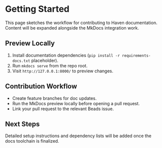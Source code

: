 # Getting Started

This page sketches the workflow for contributing to Haven documentation. Content will be expanded alongside the MkDocs integration work.

## Preview Locally

1. Install documentation dependencies (`pip install -r requirements-docs.txt` placeholder).
2. Run `mkdocs serve` from the repo root.
3. Visit `http://127.0.0.1:8000/` to preview changes.

## Contribution Workflow

- Create feature branches for doc updates.
- Run the MkDocs preview locally before opening a pull request.
- Link your pull request to the relevant Beads issue.

## Next Steps

Detailed setup instructions and dependency lists will be added once the docs toolchain is finalized.
